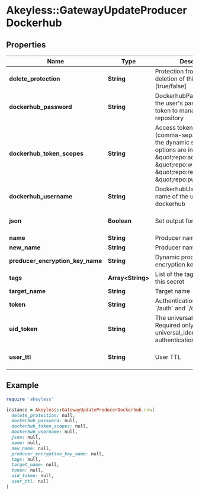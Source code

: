 # Akeyless::GatewayUpdateProducerDockerhub

## Properties

| Name | Type | Description | Notes |
| ---- | ---- | ----------- | ----- |
| **delete_protection** | **String** | Protection from accidental deletion of this item [true/false] | [optional] |
| **dockerhub_password** | **String** | DockerhubPassword is either the user&#39;s password access token to manage the repository | [optional] |
| **dockerhub_token_scopes** | **String** | Access token scopes list (comma-separated) to give the dynamic secret valid options are in \&quot;repo:admin\&quot;, \&quot;repo:write\&quot;, \&quot;repo:read\&quot;, \&quot;repo:public_read\&quot; | [optional] |
| **dockerhub_username** | **String** | DockerhubUsername is the name of the user in dockerhub | [optional] |
| **json** | **Boolean** | Set output format to JSON | [optional][default to false] |
| **name** | **String** | Producer name |  |
| **new_name** | **String** | Producer name | [optional] |
| **producer_encryption_key_name** | **String** | Dynamic producer encryption key | [optional] |
| **tags** | **Array&lt;String&gt;** | List of the tags attached to this secret | [optional] |
| **target_name** | **String** | Target name | [optional] |
| **token** | **String** | Authentication token (see &#x60;/auth&#x60; and &#x60;/configure&#x60;) | [optional] |
| **uid_token** | **String** | The universal identity token, Required only for universal_identity authentication | [optional] |
| **user_ttl** | **String** | User TTL | [optional][default to &#39;60m&#39;] |

## Example

```ruby
require 'akeyless'

instance = Akeyless::GatewayUpdateProducerDockerhub.new(
  delete_protection: null,
  dockerhub_password: null,
  dockerhub_token_scopes: null,
  dockerhub_username: null,
  json: null,
  name: null,
  new_name: null,
  producer_encryption_key_name: null,
  tags: null,
  target_name: null,
  token: null,
  uid_token: null,
  user_ttl: null
)
```

